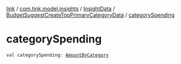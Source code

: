 [link](../../../index.md) / [com.tink.model.insights](../../index.md) / [InsightData](../index.md) / [BudgetSuggestCreateTopPrimaryCategoryData](index.md) / [categorySpending](./category-spending.md)

# categorySpending

`val categorySpending: `[`AmountByCategory`](../../../com.tink.model.relations/-amount-by-category/index.md)